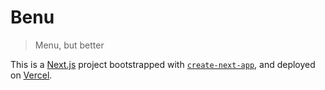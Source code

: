 # Benu

> Menu, but better

This is a [Next.js](https://nextjs.org/) project bootstrapped with [`create-next-app`](https://github.com/vercel/next.js/tree/canary/packages/create-next-app), and deployed on [Vercel](https://vercel.com/docs/frameworks/nextjs).